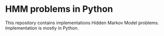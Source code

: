 # HMM problems in Python
This repository contains implementations Hidden Markov Model problems.  
Implementation is mostly in Python.